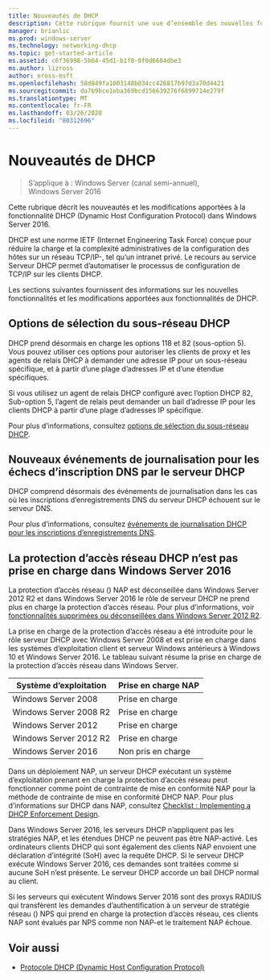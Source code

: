 ```yaml
---
title: Nouveautés de DHCP
description: Cette rubrique fournit une vue d’ensemble des nouvelles fonctionnalités du protocole DHCP (Dynamic Host Configuration Protocol) dans Windows Server 2016.
manager: brianlic
ms.prod: windows-server
ms.technology: networking-dhcp
ms.topic: get-started-article
ms.assetid: c6f36998-5b64-45d1-b1f0-0f0d6604dbe3
ms.author: lizross
author: eross-msft
ms.openlocfilehash: 58d849fa1003148b034cc426817b97d3a70d4421
ms.sourcegitcommit: da7b9bce1eba369bcd156639276f6899714e279f
ms.translationtype: MT
ms.contentlocale: fr-FR
ms.lasthandoff: 03/26/2020
ms.locfileid: "80312696"
---
```

# <a name="whats-new-in-dhcp"></a>Nouveautés de DHCP

>S’applique à : Windows Server (canal semi-annuel), Windows Server 2016

Cette rubrique décrit les nouveautés et les modifications apportées à la fonctionnalité DHCP (Dynamic Host Configuration Protocol) dans Windows Server 2016.
  
DHCP est une norme IETF (Internet Engineering Task Force) conçue pour réduire la charge et la complexité administratives de la configuration des hôtes sur un réseau TCP/IP\-, tel qu’un intranet privé. Le recours au service Serveur DHCP permet d’automatiser le processus de configuration de TCP/IP sur les clients DHCP.

Les sections suivantes fournissent des informations sur les nouvelles fonctionnalités et les modifications apportées aux fonctionnalités de DHCP.

## <a name="dhcp-subnet-selection-options"></a>Options de sélection du sous-réseau DHCP

DHCP prend désormais en charge les options 118 et 82 \(sous-option 5\). Vous pouvez utiliser ces options pour autoriser les clients de proxy et les agents de relais DHCP à demander une adresse IP pour un sous-réseau spécifique, et à partir d’une plage d’adresses IP et d’une étendue spécifiques.


Si vous utilisez un agent de relais DHCP configuré avec l’option DHCP 82, Sub\-option 5, l’agent de relais peut demander un bail d’adresse IP pour les clients DHCP à partir d’une plage d’adresses IP spécifique.

Pour plus d’informations, consultez [options de sélection du sous-réseau DHCP](dhcp-subnet-options.md).

## <a name="new-logging-events-for-dns-registration-failures-by-the-dhcp-server"></a>Nouveaux événements de journalisation pour les échecs d’inscription DNS par le serveur DHCP

DHCP comprend désormais des événements de journalisation dans les cas où les inscriptions d’enregistrements DNS du serveur DHCP échouent sur le serveur DNS.

Pour plus d’informations, consultez [événements de journalisation DHCP pour les inscriptions d’enregistrements DNS](dhcp-dns-events.md).

## <a name="dhcp-nap-is-not-supported-in-windows-server-2016"></a>La protection d’accès réseau DHCP n’est pas prise en charge dans Windows Server 2016

La protection d’accès réseau \(\) NAP est déconseillée dans Windows Server 2012 R2 et dans Windows Server 2016 le rôle de serveur DHCP ne prend plus en charge la protection d’accès réseau. Pour plus d’informations, voir [fonctionnalités supprimées ou déconseillées dans Windows Server 2012 R2](https://technet.microsoft.com/library/dn303411.aspx).  
  
La prise en charge de la protection d’accès réseau a été introduite pour le rôle serveur DHCP avec Windows Server 2008 et est prise en charge dans les systèmes d’exploitation client et serveur Windows antérieurs à Windows 10 et Windows Server 2016. Le tableau suivant résume la prise en charge de la protection d’accès réseau dans Windows Server.  
  
|Système d’exploitation|Prise en charge NAP|  
|--------------------|---------------|  
| Windows Server 2008 |Prise en charge|  
| Windows Server 2008 R2 |Prise en charge|  
| Windows Server 2012 |Prise en charge|  
| Windows Server 2012 R2 |Prise en charge|  
| Windows Server 2016|Non pris en charge|  
  
Dans un déploiement NAP, un serveur DHCP exécutant un système d’exploitation prenant en charge la protection d’accès réseau peut fonctionner comme point de contrainte de mise en conformité NAP pour la méthode de contrainte de mise en conformité DHCP NAP. Pour plus d’informations sur DHCP dans NAP, consultez [Checklist : Implementing a DHCP Enforcement Design](https://technet.microsoft.com/library/dd314186.aspx).  
  
Dans Windows Server 2016, les serveurs DHCP n’appliquent pas les stratégies NAP, et les étendues DHCP ne peuvent pas être NAP\-activé. Les ordinateurs clients DHCP qui sont également des clients NAP envoient une déclaration d’intégrité \(SoH\) avec la requête DHCP. Si le serveur DHCP exécute Windows Server 2016, ces demandes sont traitées comme si aucune SoH n’est présente. Le serveur DHCP accorde un bail DHCP normal au client. 

Si les serveurs qui exécutent Windows Server 2016 sont des proxys RADIUS qui transfèrent les demandes d’authentification à un serveur de stratégie réseau \(\) NPS qui prend en charge la protection d’accès réseau, ces clients NAP sont évalués par NPS comme non NAP\-et le traitement NAP échoue.
  
## <a name="see-also"></a>Voir aussi  
  
-   [Protocole DHCP (Dynamic Host Configuration Protocol)](Dynamic-Host-Configuration-Protocol--DHCP-.md)  
  

